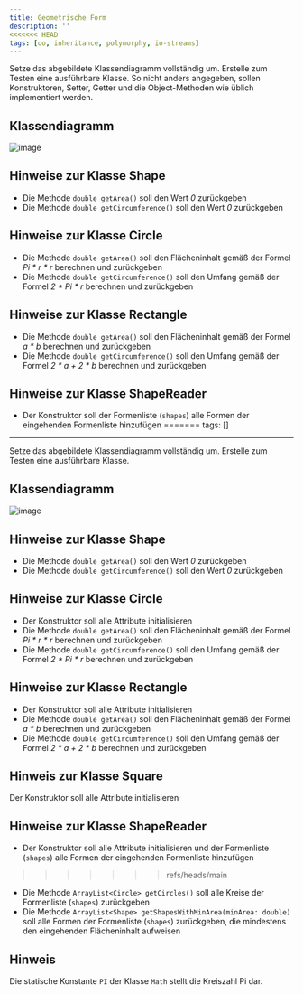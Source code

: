 ```yaml
---
title: Geometrische Form
description: ''
<<<<<<< HEAD
tags: [oo, inheritance, polymorphy, io-streams]
---
```


Setze das abgebildete Klassendiagramm vollständig um. Erstelle zum Testen eine ausführbare Klasse. So nicht anders angegeben, sollen Konstruktoren, Setter, Getter und die Object-Methoden wie üblich implementiert werden.

## Klassendiagramm
![image](https://user-images.githubusercontent.com/47243617/208437301-8e4b08d6-5137-44a0-a59d-e4166947e58a.png)

## Hinweise zur Klasse Shape
- Die Methode `double getArea()` soll den Wert _0_ zurückgeben
- Die Methode `double getCircumference()` soll den Wert _0_ zurückgeben

## Hinweise zur Klasse Circle
- Die Methode `double getArea()` soll den Flächeninhalt gemäß der Formel _Pi * r * r_ berechnen und zurückgeben
- Die Methode `double getCircumference()` soll den Umfang gemäß der Formel _2 * Pi * r_ berechnen und zurückgeben

## Hinweise zur Klasse Rectangle
- Die Methode `double getArea()` soll den Flächeninhalt gemäß der Formel _a * b_ berechnen und zurückgeben
- Die Methode `double getCircumference()` soll den Umfang gemäß der Formel _2 * a + 2 * b_ berechnen und zurückgeben

## Hinweise zur Klasse ShapeReader
- Der Konstruktor soll der Formenliste (`shapes`) alle Formen der eingehenden Formenliste hinzufügen
=======
tags: []
---

Setze das abgebildete Klassendiagramm vollständig um. Erstelle zum Testen eine ausführbare Klasse.

## Klassendiagramm
![image](https://user-images.githubusercontent.com/47243617/208437301-8e4b08d6-5137-44a0-a59d-e4166947e58a.png)

## Hinweise zur Klasse Shape
- Die Methode `double getArea()` soll den Wert _0_ zurückgeben
- Die Methode `double getCircumference()` soll den Wert _0_ zurückgeben

## Hinweise zur Klasse Circle
- Der Konstruktor soll alle Attribute initialisieren
- Die Methode `double getArea()` soll den Flächeninhalt gemäß der Formel _Pi * r * r_ berechnen und zurückgeben
- Die Methode `double getCircumference()` soll den Umfang gemäß der Formel _2 * Pi * r_ berechnen und zurückgeben

## Hinweise zur Klasse Rectangle
- Der Konstruktor soll alle Attribute initialisieren
- Die Methode `double getArea()` soll den Flächeninhalt gemäß der Formel _a * b_ berechnen und zurückgeben
- Die Methode `double getCircumference()` soll den Umfang gemäß der Formel _2 * a + 2 * b_ berechnen und zurückgeben

## Hinweis zur Klasse Square
Der Konstruktor soll alle Attribute initialisieren

## Hinweise zur Klasse ShapeReader
- Der Konstruktor soll alle Attribute initialisieren und der Formenliste (`shapes`) alle Formen der eingehenden Formenliste hinzufügen
>>>>>>> refs/heads/main
- Die Methode `ArrayList<Circle> getCircles()` soll alle Kreise der Formenliste (`shapes`) zurückgeben
- Die Methode `ArrayList<Shape> getShapesWithMinArea(minArea: double)` soll alle Formen der Formenliste (`shapes`) zurückgeben, die mindestens den eingehenden
Flächeninhalt aufweisen

## Hinweis
Die statische Konstante `PI` der Klasse `Math` stellt die Kreiszahl Pi dar.
